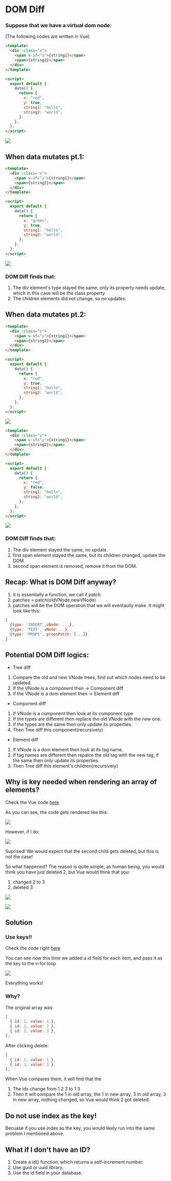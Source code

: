 # DOM Diff

### Suppose that we have a virtual dom node:

(The following codes are written in Vue)

```html
<template>
  <div :class="x">
    <span v-if="y">{string1}</span>
    <span>{string2}</span>
  </div>
</template>

<script>
  export default {
    data() {
      return {
        x: "red",
        y: true,
        string1: "hello",
        string2: "world",
      };
    },
  };
</script>
```

![](/images/domdiff/1.png)

## When data mutates pt.1:

```html
<template>
  <div :class="x">
    <span v-if="y">{string1}</span>
    <span>{string2}</span>
  </div>
</template>

<script>
  export default {
    data() {
      return {
        x: "green",
        y: true,
        string1: "hello",
        string2: "world",
      };
    },
  };
</script>
```

![](/images/domdiff/2.png)

### DOM Diff finds that:

1. The div element's type stayed the same, only its property needs update, which in this case will be the class property
2. The children elements did not change, so no updates.

## When data mutates pt.2:

```html
<template>
  <div :class="x">
    <span v-if="y">{string1}</span>
    <span>{string2}</span>
  </div>
</template>

<script>
  export default {
    data() {
      return {
        x: "red",
        y: true,
        string1: "hello",
        string2: "world",
      };
    },
  };
</script>
```

![](/images/domdiff/1.png)

```html
<template>
  <div :class="x">
    <span v-if="y">{string1}</span>
    <span>{string2}</span>
  </div>
</template>

<script>
  export default {
    data() {
      return {
        x: "red",
        y: false,
        string1: "hello",
        string2: "world",
      };
    },
  };
</script>
```

![](/images/domdiff/3.png)

### DOM Diff finds that:

1. The div element stayed the same, no update.
2. first span element stayed the same, but its children changed, update the DOM.
3. second span element is removed, remove it from the DOM.

## Recap: What is DOM Diff anyway?

1. It is essentially a function, we call it patch.
2. patches = patch(oldVNode,newVNode)
3. patches will be the DOM operation that we will eventaully make. It might look like this:

```js
[
  {type: 'INSERT',vNode: ...},
  {type: 'TEXT', vNode:...},
  {type: 'PROPS', propsPatch: [...]}
]
```

## Potential DOM Diff logics:

- Tree diff

1.  Compare the old and new VNode trees, find out which nodes need to be updated.
2.  If the VNode is a component then -> Component diff
3.  If the VNode is a dom element then -> Element diff

- Component diff

1.  If VNode is a component then look at its component type
2.  If the types are different then replace the old VNode with the new one.
3.  If the types are the same then only update its properties.
4.  Then Tree diff this component(recursively)

- Element diff

1.  If VNode is a dom element then look at its tag name.
2.  If tag names are different then repalce the old tag with the new tag, if the same then only update its properties.
3.  Then Tree diff this element's children(recursively)

## Why is key needed when rendering an array of elements?

Check the Vue code [here](https://codesandbox.io/s/vue-template-z5xud?fontsize=14&file=/src/App.vue)

As you can see, the code gets rendered like this:

![](/images/domdiff/code1.png)

However, if I do:

![](/images/domdiff/code2.gif)

Suprised! We would expect that the second child gets deleted, but this is not the case!

So what happened? The reason is quite simple, as human being, you would think you have just deleted 2, but Vue would think that you:

1. changed 2 to 3
2. deleted 3

![](/images/domdiff/4.png)

![](/images/domdiff/5.png)

## Solution

### Use keys!!

Check the code right [here](https://codesandbox.io/s/vue-template-xmt14?fontsize=14)

You can see now this time we added a id field for each item, and pass it as the key to the v-for loop

![](/images/domdiff/code3.gif)

Everything works!

### Why?

The original array was:

```js
[
  { id: 1, value: 1 },
  { id: 2, value: 2 },
  { id: 3, value: 3 },
];
```

After clicking delete:

```js
[
  { id: 1, value: 1 },
  { id: 3, value: 3 },
];
```

When Vue compares them, it will find that the

1. The ids change from 1 2 3 to 1 3
2. Then it will compare the 1 in old array, the 1 in new array, 3 in old array, 3 in new array, nothing changed, so Vue would think 2 got deleted.

## Do not use index as the key!

Becuase if you use index as the key, you would likely run into the same problem I mentioned above.

## What if I don't have an ID?

1. Create a id() function, which returns a self-increment number.
2. Use guid or uuid library.
3. Use the id field in your database.

